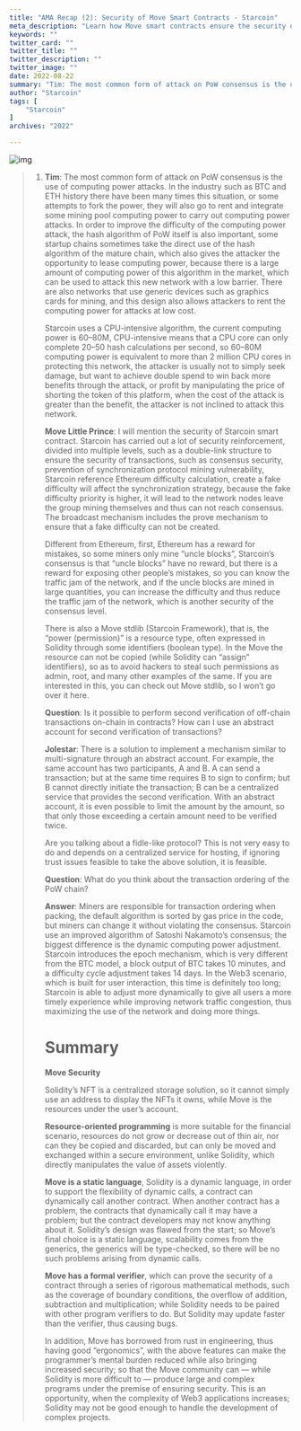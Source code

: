 ```yaml
---
title: "AMA Recap (2): Security of Move Smart Contracts - Starcoin"
meta_description: "Learn how Move smart contracts ensure the security of public chains in this detailed AMA recap."
keywords: ""
twitter_card: ""
twitter_title: ""
twitter_description: ""
twitter_image: ""
date: 2022-08-22
summary: "Tim: The most common form of attack on PoW consensus is the use of computing power attacks. In the industry such as BTC and ETH history..."
author: "Starcoin"
tags: [
    "Starcoin"
]
archives: "2022"

---
```


![img](/images/hackathon/amar5.png)

> 1. **Tim**: The most common form of attack on PoW consensus is the use of computing power attacks. In the industry such as BTC and ETH history there have been many times this situation, or some attempts to fork the power, they will also go to rent and integrate some mining pool computing power to carry out computing power attacks. In order to improve the difficulty of the computing power attack, the hash algorithm of PoW itself is also important, some startup chains sometimes take the direct use of the hash algorithm of the mature chain, which also gives the attacker the opportunity to lease computing power, because there is a large amount of computing power of this algorithm in the market, which can be used to attack this new network with a low barrier. There are also networks that use generic devices such as graphics cards for mining, and this design also allows attackers to rent the computing power for attacks at low cost.
>
>    Starcoin uses a CPU-intensive algorithm, the current computing power is 60–80M, CPU-intensive means that a CPU core can only complete 20–50 hash calculations per second, so 60–80M computing power is equivalent to more than 2 million CPU cores in protecting this network, the attacker is usually not to simply seek damage, but want to achieve double spend to win back more benefits through the attack, or profit by manipulating the price of shorting the token of this platform, when the cost of the attack is greater than the benefit, the attacker is not inclined to attack this network.
>
>    **Move Little Prince**: I will mention the security of Starcoin smart contract. Starcoin has carried out a lot of security reinforcement, divided into multiple levels, such as a double-link structure to ensure the security of transactions, such as consensus security, prevention of synchronization protocol mining vulnerability, Starcoin reference Ethereum difficulty calculation, create a fake difficulty will affect the synchronization strategy, because the fake difficulty priority is higher, it will lead to the network nodes leave the group mining themselves and thus can not reach consensus. The broadcast mechanism includes the prove mechanism to ensure that a fake difficulty can not be created.
>
>    Different from Ethereum, first, Ethereum has a reward for mistakes, so some miners only mine “uncle blocks”, Starcoin’s consensus is that “uncle blocks” have no reward, but there is a reward for exposing other people’s mistakes, so you can know the traffic jam of the network, and if the uncle blocks are mined in large quantities, you can increase the difficulty and thus reduce the traffic jam of the network, which is another security of the consensus level.
>
>    There is also a Move stdlib (Starcoin Framework), that is, the “power (permission)” is a resource type, often expressed in Solidity through some identifiers (boolean type). In the Move the resource can not be copied (while Solidity can “assign” identifiers), so as to avoid hackers to steal such permissions as admin, root, and many other examples of the same. If you are interested in this, you can check out Move stdlib, so I won’t go over it here.
>
>    **Question**: Is it possible to perform second verification of off-chain transactions on-chain in contracts? How can I use an abstract account for second verification of transactions?
>
>    **Jolestar**: There is a solution to implement a mechanism similar to multi-signature through an abstract account. For example, the same account has two participants, A and B. A can send a transaction; but at the same time requires B to sign to confirm; but B cannot directly initiate the transaction; B can be a centralized service that provides the second verification. With an abstract account, it is even possible to limit the amount by the amount, so that only those exceeding a certain amount need to be verified twice.
>
>    Are you talking about a fidle-like protocol? This is not very easy to do and depends on a centralized service for hosting, if ignoring trust issues feasible to take the above solution, it is feasible.
>
>    **Question**: What do you think about the transaction ordering of the PoW chain?
>
>    **Answer**: Miners are responsible for transaction ordering when packing, the default algorithm is sorted by gas price in the code, but miners can change it without violating the consensus. Starcoin use an improved algorithm of Satoshi Nakamoto’s consensus; the biggest difference is the dynamic computing power adjustment. Starcoin introduces the epoch mechanism, which is very different from the BTC model, a block output of BTC takes 10 minutes, and a difficulty cycle adjustment takes 14 days. In the Web3 scenario, which is built for user interaction, this time is definitely too long; Starcoin is able to adjust more dynamically to give all users a more timely experience while improving network traffic congestion, thus maximizing the use of the network and doing more things.
>
>    # Summary
>
>    **Move Security**
>
>    Solidity’s NFT is a centralized storage solution, so it cannot simply use an address to display the NFTs it owns, while Move is the resources under the user’s account.
>
>    **Resource-oriented programming** is more suitable for the financial scenario, resources do not grow or decrease out of thin air, nor can they be copied and discarded, but can only be moved and exchanged within a secure environment, unlike Solidity, which directly manipulates the value of assets violently.
>
>    **Move is a static language**, Solidity is a dynamic language, in order to support the flexibility of dynamic calls, a contract can dynamically call another contract. When another contract has a problem, the contracts that dynamically call it may have a problem; but the contract developers may not know anything about it. Solidity’s design was flawed from the start; so Move’s final choice is a static language, scalability comes from the generics, the generics will be type-checked, so there will be no such problems arising from dynamic calls.
>
>    **Move has a formal verifier**, which can prove the security of a contract through a series of rigorous mathematical methods, such as the coverage of boundary conditions, the overflow of addition, subtraction and multiplication; while Solidity needs to be paired with other program verifiers to do. But Solidity may update faster than the verifier, thus causing bugs.
>
>    In addition, Move has borrowed from rust in engineering, thus having good “ergonomics”, with the above features can make the programmer’s mental burden reduced while also bringing increased security; so that the Move community can — while Solidity is more difficult to — produce large and complex programs under the premise of ensuring security. This is an opportunity, when the complexity of Web3 applications increases; Solidity may not be good enough to handle the development of complex projects.